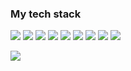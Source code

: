 ### My tech stack
<img src="https://img.shields.io/badge/JavaScript-black?style=for-the-badge&logo=JavaScript&logoColor=#F7DF1E" />
<img src="https://img.shields.io/badge/JavaScript-black?style=for-the-badge&logo=React&logoColor=#61DAFB" />
<img src="https://img.shields.io/badge/JavaScript-black?style=for-the-badge&logo=Redux&logoColor=#764ABC" />
<img src="https://img.shields.io/badge/JavaScript-black?style=for-the-badge&logo=HTML5&logoColor=#E34F26" />
<img src="https://img.shields.io/badge/JavaScript-black?style=for-the-badge&logo=CSS3&logoColor=#1572B6" />
<img src="https://img.shields.io/badge/JavaScript-black?style=for-the-badge&logo=TypeScript&logoColor=#3178C6" />
<img src="https://img.shields.io/badge/JavaScript-black?style=for-the-badge&logo=Bootstrap&logoColor=#7952B3" />
<img src="https://img.shields.io/badge/JavaScript-black?style=for-the-badge&logo=Docker&logoColor=#2496ED" />
<img src="https://img.shields.io/badge/JavaScript-black?style=for-the-badge&logo=Webpack&logoColor=#8DD6F9" />

<img src="https://media.giphy.com/media/qgQUggAC3Pfv687qPC/giphy.gif"></img>
